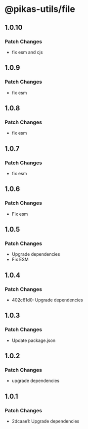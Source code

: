 # @pikas-utils/file

## 1.0.10

### Patch Changes

- fix esm and cjs

## 1.0.9

### Patch Changes

- fix esm

## 1.0.8

### Patch Changes

- fix esm

## 1.0.7

### Patch Changes

- fix esm

## 1.0.6

### Patch Changes

- Fix esm

## 1.0.5

### Patch Changes

- Upgrade dependencies
- Fix ESM

## 1.0.4

### Patch Changes

- 402c61d0: Upgrade dependencies

## 1.0.3

### Patch Changes

- Update package.json

## 1.0.2

### Patch Changes

- upgrade dependencies

## 1.0.1

### Patch Changes

- 2dcaae1: Upgrade dependencies
